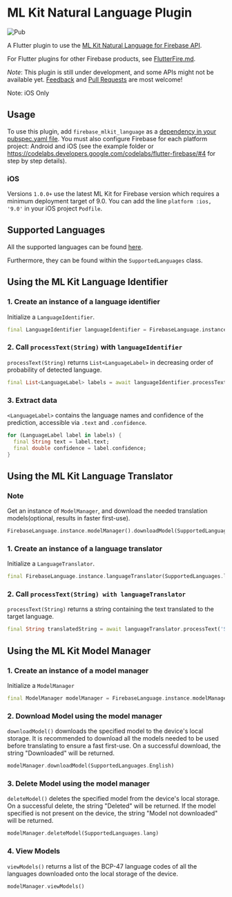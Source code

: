 # ML Kit Natural Language Plugin

![Pub](https://img.shields.io/pub/v/firebase_mlkit_language.svg?color=orange)

A Flutter plugin to use the [ML Kit Natural Language for Firebase API](https://firebase.google.com/docs/ml-kit/).

For Flutter plugins for other Firebase products, see [FlutterFire.md](https://github.com/flutter/plugins/blob/master/FlutterFire.md).

*Note*: This plugin is still under development, and some APIs might not be available yet. [Feedback](https://github.com/rishab2113/firebase_mlkit_language/issues) and [Pull Requests](https://github.com/rishab2113/firebase_mlkit_language/pulls) are most welcome!

Note: iOS Only

## Usage

To use this plugin, add `firebase_mlkit_language` as a [dependency in your pubspec.yaml file](https://flutter.io/platform-plugins/). You must also configure Firebase for each platform project: Android and iOS (see the example folder or https://codelabs.developers.google.com/codelabs/flutter-firebase/#4 for step by step details).

### iOS
Versions `1.0.0+` use the latest ML Kit for Firebase version which requires a minimum deployment
target of 9.0. You can add the line `platform :ios, '9.0'` in your iOS project `Podfile`.

## Supported Languages
All the supported languages can be found [here](https://firebase.google.com/docs/ml-kit/translation-language-support).

Furthermore, they can be found within the `SupportedLanguages` class.

## Using the ML Kit Language Identifier

### 1. Create an instance of a language identifier

Initialize a `LanguageIdentifier`.

```dart
final LanguageIdentifier languageIdentifier = FirebaseLanguage.instance.languageIdentifier()
```

### 2. Call `processText(String)` with `languageIdentifier`

`processText(String)` returns `List<LanguageLabel>` in decreasing order of probability of detected language.

```dart
final List<LanguageLabel> labels = await languageIdentifier.processText('Sample Text');
```

### 3. Extract data

`<LanguageLabel>` contains the language names and confidence of the prediction, accessible via `.text` and `.confidence`.

```dart
for (LanguageLabel label in labels) {
  final String text = label.text;
  final double confidence = label.confidence;
}
```

## Using the ML Kit Language Translator

### Note

Get an instance of `ModelManager`, and download the needed translation models(optional, results in faster first-use).

```dart
FirebaseLanguage.instance.modelManager().downloadModel(SupportedLanguages.lang);
```

### 1. Create an instance of a language translator

Initialize a `LanguageTranslator`.

```dart
final FirebaseLanguage.instance.languageTranslator(SupportedLanguages.lang, SupportedLanguages.lang);
```

### 2. Call `processText(String) with languageTranslator`

`processText(String)` returns a string containing the text translated to the target language.

```dart
final String translatedString = await languageTranslator.processText('Sample Text');
```

## Using the ML Kit Model Manager

### 1. Create an instance of a model manager

Initialize a `ModelManager`

```dart
final ModelManager modelManager = FirebaseLanguage.instance.modelManager()
```

### 2. Download Model using the model manager

`downloadModel()` downloads the specified model to the device's local storage. It is recommended to download all the models needed to be used before translating to ensure a fast first-use. On a successful download, the string "Downloaded" will be returned.

```dart
modelManager.downloadModel(SupportedLanguages.English)
```

### 3. Delete Model using the model manager

`deleteModel()` deletes the specified model from the device's local storage. On a successful delete, the string "Deleted" will be returned. If the model specified is not present on the device, the string "Model not downloaded" will be returned.

```dart
modelManager.deleteModel(SupportedLanguages.lang)
```

### 4. View Models

`viewModels()` returns a list of the BCP-47 language codes of all the languages downloaded onto the local storage of the device.

```dart
modelManager.viewModels()
```
